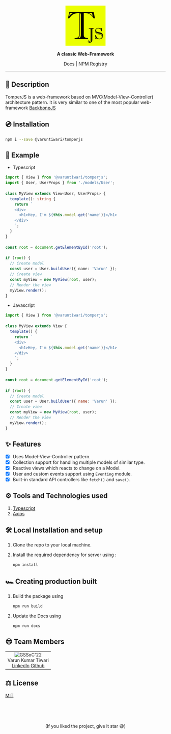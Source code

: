 <p align='center'>
<img src='./assets/logo.svg'  width='25%'>
</p>
<p align='center'>
<b>A classic Web-Framework</b>
</p>

<p align='center'>
<a href='https://varunkt001.github.io/tomperjs/modules.html'>Docs</a>
<span>|</span>
<a href='https://www.npmjs.com/package/@varuntiwari/tomperjs'>NPM Registry</a>
</p>

---

## 🧾 Description

TomperJS is a web-framework based on MVC(Model-View-Controller) architecture pattern. It is very similar to one of the most popular web-framework [BackboneJS](https://backbonejs.org/)

## 💿 Installation

```sh
npm i --save @varuntiwari/tomperjs
```

## 🏁 Example

- Typescript

```ts
import { View } from '@varuntiwari/tomperjs';
import { User, UserProps } from './models/User';

class MyView extends View<User, UserProps> {
  template(): string {
    return `
    <div>
      <h1>Hey, I'm ${this.model.get('name')}</h1>
    </div>
    `;
  }
}

const root = document.getElementById('root');

if (root) {
  // Create model
  const user = User.buildUser({ name: 'Varun' });
  // Create view
  const myView = new MyView(root, user);
  // Render the view
  myView.render();
}
```

- Javascript

```js
import { View } from '@varuntiwari/tomperjs';

class MyView extends View {
  template() {
    return `
    <div>
      <h1>Hey, I'm ${this.model.get('name')}</h1>
    </div>
    `;
  }
}

const root = document.getElementById('root');

if (root) {
  // Create model
  const user = User.buildUser({ name: 'Varun' });
  // Create view
  const myView = new MyView(root, user);
  // Render the view
  myView.render();
}
```

## ✨ Features

- [x] Uses Model-View-Controller pattern.
- [x] Collection support for handling multiple models of similar type.
- [x] Reactive views which reacts to change on a Model.
- [x] User and custom events support using `Eventing` module.
- [x] Built-in standard API controllers like `fetch()` and `save()`.

## ⚙ Tools and Technologies used

1. [Typescript](https://www.typescriptlang.org/)
2. [Axios]()

## 🛠 Local Installation and setup

1. Clone the repo to your local machine.
2. Install the required dependency for server using :

   ```javascript
   npm install
   ```

## 🏎 Creating production built

1. Build the package using

   ```javascript
   npm run build
   ```

2. Update the Docs using

   ```javascript
   npm run docs
   ```

## 😎 Team Members

<table>
  <tr>
    <td align="center">
      <img src="https://avatars.githubusercontent.com/u/83509023?v=4" width="150px" alt="GSSoC'22" />
      <br/>
      Varun Kumar Tiwari
      <br/>
      <a href="https://www.linkedin.com/in/varun-tiwari-454591178/">LinkedIn</a>
      <a href="https://github.com/varunKT001">Github</a>
    </td> 
  </tr>
</table>

## ⚖ License

[MIT](./LICENSE.md)

<br>
<br>
<br>

<p align='center'>
(If you liked the project, give it star 😃)
</p>
